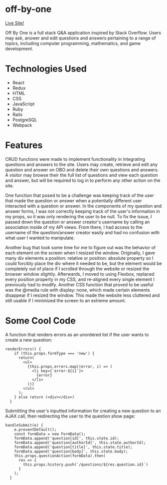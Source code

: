 # off-by-one

[Live Site!](https://off-by-one.herokuapp.com/)

Off By One is a full stack Q&amp;A application inspired by Stack Overflow. Users may ask, answer and edit questions and answers pertaining to a range of topics, including computer programming, mathematics, and game development.

# Technologies Used
* React
* Redux
* HTML
* CSS
* JavaScript
* Ruby
* Rails
* PostgreSQL
* Webpack

# Features
CRUD functions were made to implement functionality in integrating questions and answers to the site. Users may create, retrieve and edit any question and answer on OBO and delete their own questions and answers. A visitor may browse their the full list of questions and view each question and answer, but will be required to log in to perform any other action on the site.

One function that posed to be a challenge was keeping track of the user that made the question or answer when a potentially different user interacted with a question or answer. In the components of my question and answer forms, I was not correctly keeping track of the user's information in my props, so it was only rendering the user to be null. To fix the issue, I passed down the question or answer creator's username by calling an association inside of my API views. From there, I had access to the username of the question/answer creator easily and had no confusion with what user I wanted to manipulate.

Another bug that took some time for me to figure out was the behavior of each element on the screen when I resized the window. Originally, I gave many div elements a position: relative or position: absolute property so I could forcibly place the div where it needed to be, but the element would be completely out of place if I scrolled through the website or resized the browser window slightly. Afterwards, I moved to using Flexbox, replaced every position property in my CSS, and re-aligned every single element I previously had to modify. Another CSS function that proved to be useful was the @media rule with display: none, which made certain elements disappear if I resized the window. This made the website less cluttered and still usable if I minimized the screen to an extreme amount.

# Some Cool Code

A function that renders errors as an unordered list if the user wants to create a new question:
```
renderErrors() {
    if (this.props.formType === 'new') {
      return(
        <ul>
          {this.props.errors.map((error, i) => (
            <li key={`error-${i}`}>
              {error}
            </li>
          ))}
        </ul>
      );
    } else return (<div></div>)
  }
```

Submitting the user's inputted information for creating a new question to an AJAX call, then redirecting the user to the question show page:

```
handleSubmit(e) {
    e.preventDefault();
    const formData = new FormData();
    formData.append('question[id]', this.state.id);
    formData.append('question[authorId]', this.state.authorId);
    formData.append('question[title]', this.state.title);
    formData.append('question[body]', this.state.body);
    this.props.questionAction(formData).then(
      res => {
        this.props.history.push(`/questions/${res.question.id}`)
      }
    );
  }
```
